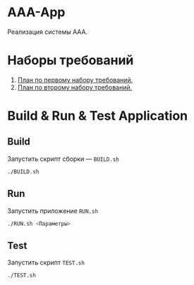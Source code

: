 # AAA-App

Реализация системы AAA.

# Наборы требований
1. [План по первому набору требований.](/plans/ROADMAP1.md)
2. [План по второму набору требований.](/plans/ROADMAP2.md)

# Build & Run & Test Application

## Build
Запустить скрипт сборки — `BUILD.sh`
```bash
./BUILD.sh
```

## Run
Запустить приложение `RUN.sh`
```bash
./RUN.sh <Параметры>
```

## Test
Запустить скрипт `TEST.sh`
```bash
./TEST.sh
```

